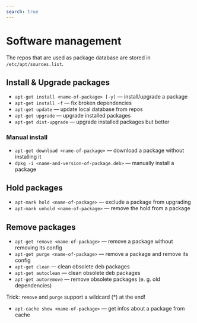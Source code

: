 ```yaml
---
search: true
---
```


# Software management

The repos that are used as package database are stored in `/etc/apt/sources.list`.

## Install & Upgrade packages
- `apt-get install <name-of-package> [-y]` — install/upgrade a package
- `apt-get install -f` — fix broken dependencies
- `apt-get update` — update local database from repos
- `apt-get upgrade` — upgrade installed packages
- `apt-get dist-upgrade` — upgrade installed packages but better

### Manual install
- `apt-get download <name-of-package>` — download a package without installing it
- `dpkg -i <name-and-version-of-package.deb>` — manually install a package

## Hold packages
- `apt-mark hold <name-of-package>` — exclude a package from upgrading
- `apt-mark unhold <name-of-package>` — remove the hold from a package

## Remove packages
- `apt-get remove <name-of-package>` — remove a package without removing its config 
- `apt-get purge <name-of-package>` — remove a package and remove its config
- `apt-get clean` — clean obsolete deb packages
- `apt-get autoclean` — clean obsolete deb packages
- `apt-get autoremove` — remove obsolete packages (e. g. old dependencies)

Trick: `remove` and `purge` support a wildcard (\*) at the end!

- `apt-cache show <name-of-package>` — get infos about a package from cache
